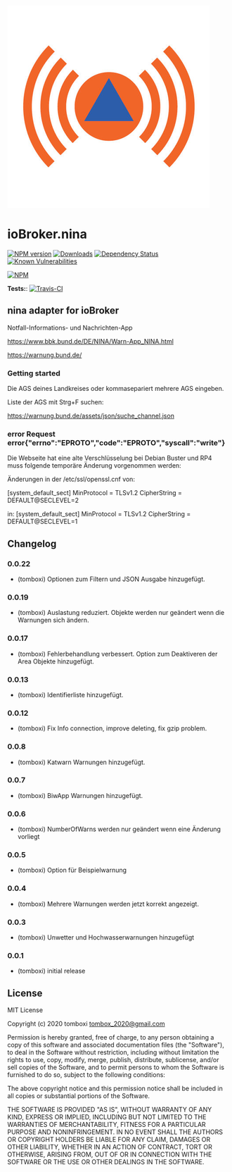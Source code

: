 ![Logo](admin/nina.png)

# ioBroker.nina

[![NPM version](http://img.shields.io/npm/v/iobroker.nina.svg)](https://www.npmjs.com/package/iobroker.nina)
[![Downloads](https://img.shields.io/npm/dm/iobroker.nina.svg)](https://www.npmjs.com/package/iobroker.nina)
[![Dependency Status](https://img.shields.io/david/TA2k/iobroker.nina.svg)](https://david-dm.org/TA2k/iobroker.nina)
[![Known Vulnerabilities](https://snyk.io/test/github/TA2k/ioBroker.nina/badge.svg)](https://snyk.io/test/github/TA2k/ioBroker.nina)

[![NPM](https://nodei.co/npm/iobroker.nina.png?downloads=true)](https://nodei.co/npm/iobroker.nina/)

**Tests:**: [![Travis-CI](http://img.shields.io/travis/TA2k/ioBroker.nina/master.svg)](https://travis-ci.org/TA2k/ioBroker.nina)

## nina adapter for ioBroker

Notfall-Informations- und Nachrichten-App

<https://www.bbk.bund.de/DE/NINA/Warn-App_NINA.html>

<https://warnung.bund.de/>

### Getting started

Die AGS deines Landkreises oder kommasepariert mehrere AGS eingeben.

Liste der AGS mit Strg+F suchen:

<https://warnung.bund.de/assets/json/suche_channel.json>

### error Request error{"errno":"EPROTO","code":"EPROTO","syscall":"write"}

Die Webseite hat eine alte Verschlüsselung bei Debian Buster und RP4 muss folgende temporäre Änderung vorgenommen werden:

Änderungen in der /etc/ssl/openssl.cnf von:

[system_default_sect]
MinProtocol = TLSv1.2
CipherString = DEFAULT@SECLEVEL=2

in:
[system_default_sect]
MinProtocol = TLSv1.2
CipherString = DEFAULT@SECLEVEL=1

## Changelog

### 0.0.22

- (tomboxi) Optionen zum Filtern und JSON Ausgabe hinzugefügt.

### 0.0.19

- (tomboxi) Auslastung reduziert. Objekte werden nur geändert wenn die Warnungen sich ändern.

### 0.0.17

- (tomboxi) Fehlerbehandlung verbessert. Option zum Deaktiveren der Area Objekte hinzugefügt.

### 0.0.13

- (tomboxi) Identifierliste hinzugefügt.

### 0.0.12

- (tomboxi) Fix Info connection, improve deleting, fix gzip problem.

### 0.0.8

- (tomboxi) Katwarn Warnungen hinzugefügt.

### 0.0.7

- (tomboxi) BiwApp Warnungen hinzugefügt.

### 0.0.6

- (tomboxi) NumberOfWarns werden nur geändert wenn eine Änderung vorliegt

### 0.0.5

- (tomboxi) Option für Beispielwarnung

### 0.0.4

- (tomboxi) Mehrere Warnungen werden jetzt korrekt angezeigt.

### 0.0.3

- (tomboxi) Unwetter und Hochwasserwarnungen hinzugefügt

### 0.0.1

- (tomboxi) initial release

## License

MIT License

Copyright (c) 2020 tomboxi <tombox_2020@gmail.com>

Permission is hereby granted, free of charge, to any person obtaining a copy
of this software and associated documentation files (the "Software"), to deal
in the Software without restriction, including without limitation the rights
to use, copy, modify, merge, publish, distribute, sublicense, and/or sell
copies of the Software, and to permit persons to whom the Software is
furnished to do so, subject to the following conditions:

The above copyright notice and this permission notice shall be included in all
copies or substantial portions of the Software.

THE SOFTWARE IS PROVIDED "AS IS", WITHOUT WARRANTY OF ANY KIND, EXPRESS OR
IMPLIED, INCLUDING BUT NOT LIMITED TO THE WARRANTIES OF MERCHANTABILITY,
FITNESS FOR A PARTICULAR PURPOSE AND NONINFRINGEMENT. IN NO EVENT SHALL THE
AUTHORS OR COPYRIGHT HOLDERS BE LIABLE FOR ANY CLAIM, DAMAGES OR OTHER
LIABILITY, WHETHER IN AN ACTION OF CONTRACT, TORT OR OTHERWISE, ARISING FROM,
OUT OF OR IN CONNECTION WITH THE SOFTWARE OR THE USE OR OTHER DEALINGS IN THE
SOFTWARE.
